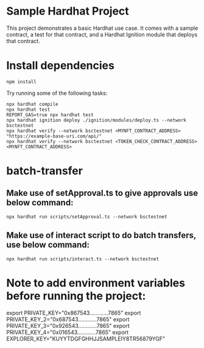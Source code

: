 # Sample Hardhat Project

This project demonstrates a basic Hardhat use case. It comes with a sample contract, a test for that contract, and a Hardhat Ignition module that deploys that contract.

# Install dependencies

```
npm install
```

Try running some of the following tasks:

```shell
npx hardhat compile
npx hardhat test
REPORT_GAS=true npx hardhat test
npx hardhat ignition deploy ./ignition/modules/deploy.ts --network bsctestnet
npx hardhat verify --network bsctestnet <MYNFT_CONTRACT_ADDRESS> "https://example-base-uri.com/api/"
npx hardhat verify --network bsctestnet <TOKEN_CHECK_CONTRACT_ADDRESS> <MYNFT_CONTRACT_ADDRESS>
```

# batch-transfer

## Make use of setApproval.ts to give approvals use below command:

```
npx hardhat run scripts/setApproval.ts --network bsctestnet
```

## Make use of interact script to do batch transfers, use below command:

```
npx hardhat run scripts/interact.ts --network bsctestnet
```

# Note to add environment variables before running the project:

export PRIVATE_KEY="0x867543............7865"
export PRIVATE_KEY_2="0x687543............7865"
export PRIVATE_KEY_3="0x926543............7865"
export PRIVATE_KEY_4="0x016543............7865"
export EXPLORER_KEY="KUYYTDGFGHHJJSAMPLEIY8TR56879YGF"
